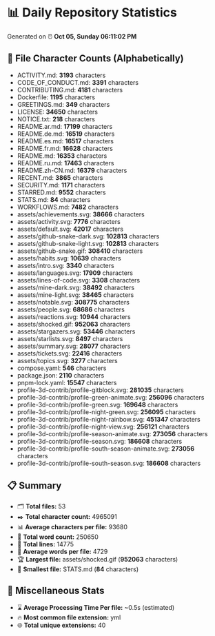 # 📊 Daily Repository Statistics
Generated on ⏰ **Oct 05, Sunday 06:11:02 PM**

## 📂 File Character Counts (Alphabetically)
- ACTIVITY.md: **3193** characters
- CODE_OF_CONDUCT.md: **3391** characters
- CONTRIBUTING.md: **4181** characters
- Dockerfile: **1195** characters
- GREETINGS.md: **349** characters
- LICENSE: **34650** characters
- NOTICE.txt: **218** characters
- README.ar.md: **17199** characters
- README.de.md: **16519** characters
- README.es.md: **16517** characters
- README.fr.md: **16628** characters
- README.md: **16353** characters
- README.ru.md: **17463** characters
- README.zh-CN.md: **16379** characters
- RECENT.md: **3865** characters
- SECURITY.md: **1171** characters
- STARRED.md: **9552** characters
- STATS.md: **84** characters
- WORKFLOWS.md: **7482** characters
- assets/achievements.svg: **38666** characters
- assets/activity.svg: **7776** characters
- assets/default.svg: **42017** characters
- assets/github-snake-dark.svg: **102813** characters
- assets/github-snake-light.svg: **102813** characters
- assets/github-snake.gif: **308410** characters
- assets/habits.svg: **10639** characters
- assets/intro.svg: **3340** characters
- assets/languages.svg: **17909** characters
- assets/lines-of-code.svg: **3308** characters
- assets/mine-dark.svg: **38492** characters
- assets/mine-light.svg: **38465** characters
- assets/notable.svg: **308775** characters
- assets/people.svg: **68686** characters
- assets/reactions.svg: **10944** characters
- assets/shocked.gif: **952063** characters
- assets/stargazers.svg: **53446** characters
- assets/starlists.svg: **8497** characters
- assets/summary.svg: **28077** characters
- assets/tickets.svg: **22416** characters
- assets/topics.svg: **3277** characters
- compose.yaml: **546** characters
- package.json: **2110** characters
- pnpm-lock.yaml: **15547** characters
- profile-3d-contrib/profile-gitblock.svg: **281035** characters
- profile-3d-contrib/profile-green-animate.svg: **256096** characters
- profile-3d-contrib/profile-green.svg: **169648** characters
- profile-3d-contrib/profile-night-green.svg: **256095** characters
- profile-3d-contrib/profile-night-rainbow.svg: **451347** characters
- profile-3d-contrib/profile-night-view.svg: **256121** characters
- profile-3d-contrib/profile-season-animate.svg: **273056** characters
- profile-3d-contrib/profile-season.svg: **186608** characters
- profile-3d-contrib/profile-south-season-animate.svg: **273056** characters
- profile-3d-contrib/profile-south-season.svg: **186608** characters

## 📋 Summary
- 🗂️ **Total files:** 53
- ✒️ **Total character count:** 4965091
- 📊 **Average characters per file:** 93680
- 📝 **Total word count:** 250650
- 🧾 **Total lines:** 14775
- 📐 **Average words per file:** 4729
- 🏆 **Largest file:** assets/shocked.gif (**952063** characters)
- 🥉 **Smallest file:** STATS.md (**84** characters)

## 🌟 Miscellaneous Stats
- ⌛ **Average Processing Time Per file:** ~0.5s (estimated)
- 🔥 **Most common file extension:** yml
- 🌐 **Total unique extensions:** 40
